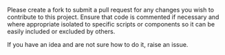 Please create a fork to submit a pull request for any changes you wish to contribute to this project.
Ensure that code is commented if necessary and where appropriate isolated to specific scripts or components so it can be easily included or excluded by others.

If you have an idea and are not sure how to do it, raise an issue.
